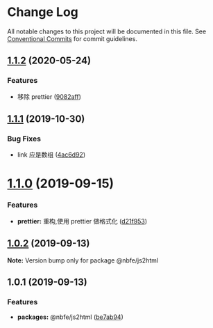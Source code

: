 # Change Log

All notable changes to this project will be documented in this file. See [Conventional Commits](https://conventionalcommits.org) for commit guidelines.

## [1.1.2](https://github.com/shuoshubao/nbfe/compare/@nbfe/js2html@1.1.1...@nbfe/js2html@1.1.2) (2020-05-24)

### Features

-   移除 prettier ([9082aff](https://github.com/shuoshubao/nbfe/commit/9082aff))

## [1.1.1](https://github.com/shuoshubao/nbfe/compare/@nbfe/js2html@1.1.0...@nbfe/js2html@1.1.1) (2019-10-30)

### Bug Fixes

-   link 应是数组 ([4ac6d92](https://github.com/shuoshubao/nbfe/commit/4ac6d92))

# [1.1.0](https://github.com/shuoshubao/nbfe/compare/@nbfe/js2html@1.0.2...@nbfe/js2html@1.1.0) (2019-09-15)

### Features

-   **prettier:** 重构,使用 prettier 做格式化 ([d21f953](https://github.com/shuoshubao/nbfe/commit/d21f953))

## [1.0.2](https://github.com/shuoshubao/nbfe/compare/@nbfe/js2html@1.0.1...@nbfe/js2html@1.0.2) (2019-09-13)

**Note:** Version bump only for package @nbfe/js2html

## 1.0.1 (2019-09-13)

### Features

-   **packages:** @nbfe/js2html ([be7ab94](https://github.com/shuoshubao/js2html/commit/be7ab94))

